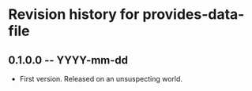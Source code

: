 # Revision history for provides-data-file

## 0.1.0.0 -- YYYY-mm-dd

* First version. Released on an unsuspecting world.
